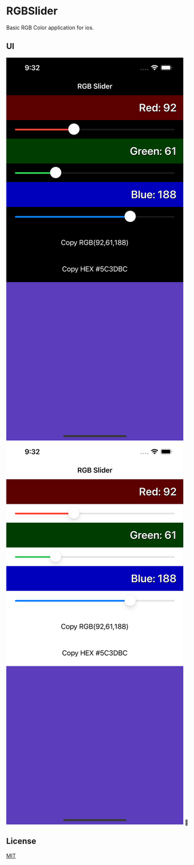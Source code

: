 # RGBSlider
Basic RGB Color application for ios.

## UI

![DARK](https://github.com/kemalsanli/RGBSlider/blob/main/Screenshots/dark.png?raw=true)
![LIGHT](https://github.com/kemalsanli/RGBSlider/blob/main/Screenshots/light.png?raw=true)

## License
[MIT](https://github.com/kemalsanli/RGBSlider/blob/main/LICENSE)